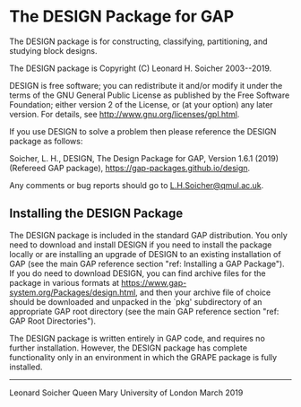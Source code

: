 The DESIGN Package for GAP
==========================

The DESIGN package is for constructing, classifying, partitioning,
and studying block designs.

The DESIGN package is Copyright (C) Leonard H. Soicher 2003--2019.  

DESIGN is free software; you can redistribute it and/or modify
it under the terms of the GNU General Public License as published by
the Free Software Foundation; either version 2 of the License, or
(at your option) any later version. For details, see 
<http://www.gnu.org/licenses/gpl.html>.

If you use DESIGN to solve a problem then please reference the DESIGN
package as follows:

Soicher, L. H., DESIGN, The Design Package for GAP, Version 1.6.1 (2019)
(Refereed GAP package), https://gap-packages.github.io/design.

Any comments or bug reports should go to <L.H.Soicher@qmul.ac.uk>.

Installing the DESIGN Package
-----------------------------

The DESIGN package is included in the standard GAP distribution. You
only need to download and install DESIGN if you need to install
the package locally or are installing an upgrade of DESIGN to an
existing installation of GAP (see the main GAP reference section
"ref: Installing a GAP Package").  If you do need to download DESIGN,
you can find archive files for the package in various formats at
<https://www.gap-system.org/Packages/design.html>, and then your archive
file of choice should be downloaded and unpacked in the `pkg' subdirectory
of an appropriate GAP root directory (see the main GAP reference section
"ref: GAP Root Directories").

The DESIGN package is written entirely in GAP code, and requires
no further installation.  However, the DESIGN package has complete
functionality only in an environment in which the GRAPE package is
fully installed. 

-------------------------------------------------------------------------
Leonard Soicher
Queen Mary University of London
March 2019
